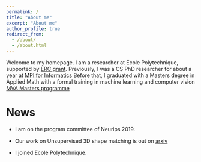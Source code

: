```yaml
---
permalink: /
title: "About me"
excerpt: "About me"
author_profile: true
redirect_from: 
  - /about/
  - /about.html
---
```


Welcome to my homepage. I am a researcher at Ecole Polytechnique, supported by [ERC grant](https://cordis.europa.eu/project/rcn/212108/factsheet/en). Previously, I was a CS PhD researcher for about a year at [MPI for Informatics](https://www.mpi-inf.mpg.de/departments/computer-vision-and-multimodal-computing/people/alumni-and-former-members/abhishek-sharma/.) Before that, I graduated with a Masters degree in Applied Math with a formal training in machine learning and computer vision [MVA Masters programme](http://math.ens-paris-saclay.fr/version-francaise/formations/master-mva/contenus-/master-mva-cours-2015-2016-161721.kjsp?RH=1242415112528)

News
======
* I am on the program committee of Neurips 2019.

* Our work on Unsupervised 3D shape matching is out on [arxiv](https://arxiv.org/pdf/1812.03794.pdf)

* I joined Ecole Polytechnique.
